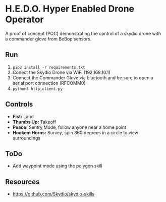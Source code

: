 # H.E.D.O. Hyper Enabled Drone Operator
A proof of concept (POC) demonstrating the control of a skydio drone with a commander glove from BeBop sensors.

## Run
1. ```pip3 install -r requirements.txt```
2. Conect the Skydio Drone via WiFi (192.168.10.1)
3. Connect the Commander Glove via bluetooth and be sure to open a serial port connection (RFCOMM0)
4. ```python3 http_client.py```
## Controls
+ **Fist:** Land
+ **Thumbs Up:** Takeoff
+ **Peace:** Sentry Mode, follow anyone near a home point
+ **Hookem Horns:** Survey, spin 360 degrees in a circle to view surroundings
## ToDo
+ Add waypoint mode using the polygon skill
## Resources
+ https://github.com/Skydio/skydio-skills
